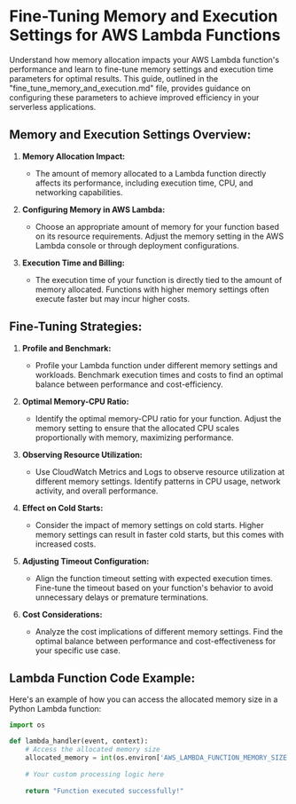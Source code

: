 # Fine-Tuning Memory and Execution Settings for AWS Lambda Functions

Understand how memory allocation impacts your AWS Lambda function's performance and learn to fine-tune memory settings and execution time parameters for optimal results. This guide, outlined in the "fine_tune_memory_and_execution.md" file, provides guidance on configuring these parameters to achieve improved efficiency in your serverless applications.

## Memory and Execution Settings Overview:

1. **Memory Allocation Impact:**
   - The amount of memory allocated to a Lambda function directly affects its performance, including execution time, CPU, and networking capabilities.

2. **Configuring Memory in AWS Lambda:**
   - Choose an appropriate amount of memory for your function based on its resource requirements. Adjust the memory setting in the AWS Lambda console or through deployment configurations.

3. **Execution Time and Billing:**
   - The execution time of your function is directly tied to the amount of memory allocated. Functions with higher memory settings often execute faster but may incur higher costs.

## Fine-Tuning Strategies:

1. **Profile and Benchmark:**
   - Profile your Lambda function under different memory settings and workloads. Benchmark execution times and costs to find an optimal balance between performance and cost-efficiency.

2. **Optimal Memory-CPU Ratio:**
   - Identify the optimal memory-CPU ratio for your function. Adjust the memory setting to ensure that the allocated CPU scales proportionally with memory, maximizing performance.

3. **Observing Resource Utilization:**
   - Use CloudWatch Metrics and Logs to observe resource utilization at different memory settings. Identify patterns in CPU usage, network activity, and overall performance.

4. **Effect on Cold Starts:**
   - Consider the impact of memory settings on cold starts. Higher memory settings can result in faster cold starts, but this comes with increased costs.

5. **Adjusting Timeout Configuration:**
   - Align the function timeout setting with expected execution times. Fine-tune the timeout based on your function's behavior to avoid unnecessary delays or premature terminations.

6. **Cost Considerations:**
   - Analyze the cost implications of different memory settings. Find the optimal balance between performance and cost-effectiveness for your specific use case.

## Lambda Function Code Example:

Here's an example of how you can access the allocated memory size in a Python Lambda function:

```python
import os

def lambda_handler(event, context):
    # Access the allocated memory size
    allocated_memory = int(os.environ['AWS_LAMBDA_FUNCTION_MEMORY_SIZE'])
    
    # Your custom processing logic here
    
    return "Function executed successfully!"

